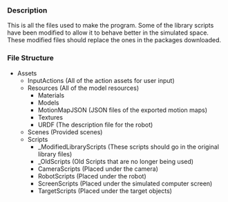 ### Description
This is all the files used to make the program. Some of the library scripts have been modified to allow it to behave better in the simulated space. These modified files should replace the ones in the packages downloaded.

### File Structure
- Assets
    - InputActions (All of the action assets for user input)
    - Resources (All of the model resources)
        - Materials
        - Models
        - MotionMapJSON (JSON files of the exported motion maps)
        - Textures
        - URDF (The description file for the robot)
    - Scenes (Provided scenes)
    - Scripts
        - _ModifiedLibraryScripts (These scripts should go in the original library files)
        - _OldScripts (Old Scripts that are no longer being used)
        - CameraScripts (Placed under the camera)
        - RobotScripts (Placed under the robot)
        - ScreenScripts (Placed under the simulated computer screen)
        - TargetScripts (Placed under the target objects)